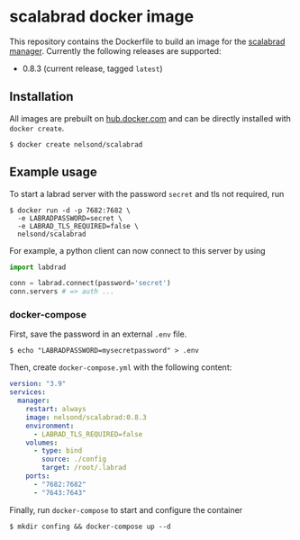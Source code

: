# scalabrad docker image

This repository contains the Dockerfile to build an image for the [scalabrad 
manager](https://github.com/labrad/scalabrad).
Currently the following releases are supported:

* 0.8.3 (current release, tagged `latest`)

## Installation

All images are prebuilt on [hub.docker.com](hub.docker.com) and can be directly installed with `docker create`.

```shell
$ docker create nelsond/scalabrad
```

## Example usage

To start a labrad server with the password `secret` and tls not required, run

```shell
$ docker run -d -p 7682:7682 \
  -e LABRADPASSWORD=secret \
  -e LABRAD_TLS_REQUIRED=false \
  nelsond/scalabrad
```

For example, a python client can now connect to this server by using
```python
import labdrad

conn = labrad.connect(password='secret')
conn.servers # => auth ...
```
### docker-compose

First, save the password in an external `.env` file.

```shell
$ echo "LABRADPASSWORD=mysecretpassword" > .env
```

Then, create `docker-compose.yml` with the following content:

```yaml
version: "3.9"
services:
  manager:
    restart: always  
    image: nelsond/scalabrad:0.8.3
    environment:
      - LABRAD_TLS_REQUIRED=false
    volumes:
      - type: bind
        source: ./config
        target: /root/.labrad
    ports:
      - "7682:7682"
      - "7643:7643"
```

Finally, run `docker-compose` to start and configure the container

```shell
$ mkdir confing && docker-compose up --d
```
